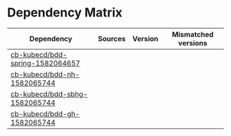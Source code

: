 # Dependency Matrix

Dependency | Sources | Version | Mismatched versions
---------- | ------- | ------- | -------------------
[cb-kubecd/bdd-spring-1582064657](https://github.com/cb-kubecd/bdd-spring-1582064657.git) |  | []() | 
[cb-kubecd/bdd-nh-1582065744](https://github.com/cb-kubecd/bdd-nh-1582065744.git) |  | []() | 
[cb-kubecd/bdd-sbhg-1582065744](https://github.com/cb-kubecd/bdd-sbhg-1582065744.git) |  | []() | 
[cb-kubecd/bdd-gh-1582065744](https://github.com/cb-kubecd/bdd-gh-1582065744.git) |  | []() | 
